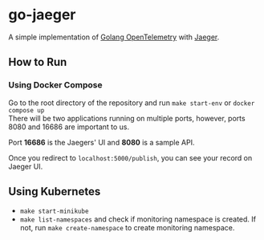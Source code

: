 # go-jaeger
A simple implementation of [Golang OpenTelemetry](https://opentelemetry.io/docs/instrumentation/go) with [Jaeger](https://www.jaegertracing.io).

## How to Run
### Using Docker Compose
Go to the root directory of the repository and run `make start-env` or `docker compose up`
<br />
There will be two applications running on multiple ports, however, ports 8080 and 16686 are important to us.

Port <b>16686</b> is the Jaegers' UI and <b>8080</b> is a sample API.

Once you redirect to `localhost:5000/publish`, you can see your record on Jaeger UI.

## Using Kubernetes
* `make start-minikube`
* `make list-namespaces` and check if monitoring namespace is created. If not, run `make create-namespace` to create monitoring namespace.
